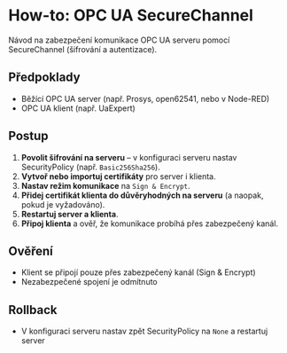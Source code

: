 # How-to: OPC UA SecureChannel

Návod na zabezpečení komunikace OPC UA serveru pomocí SecureChannel (šifrování a autentizace).

## Předpoklady
- Běžící OPC UA server (např. Prosys, open62541, nebo v Node-RED)
- OPC UA klient (např. UaExpert)

## Postup
1. **Povolit šifrování na serveru** – v konfiguraci serveru nastav SecurityPolicy (např. `Basic256Sha256`).
2. **Vytvoř nebo importuj certifikáty** pro server i klienta.
3. **Nastav režim komunikace** na `Sign & Encrypt`.
4. **Přidej certifikát klienta do důvěryhodných na serveru** (a naopak, pokud je vyžadováno).
5. **Restartuj server a klienta**.
6. **Připoj klienta** a ověř, že komunikace probíhá přes zabezpečený kanál.

## Ověření
- Klient se připojí pouze přes zabezpečený kanál (Sign & Encrypt)
- Nezabezpečené spojení je odmítnuto

## Rollback
- V konfiguraci serveru nastav zpět SecurityPolicy na `None` a restartuj server
